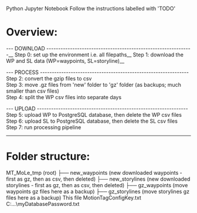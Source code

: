 Python Jupyter Notebook
Follow the instructions labelled with 'TODO'

# Overview:

--- DOWNLOAD --------------------------------------------------------------__
Step 0: set up the environment i.e. all filepaths__
Step 1: download the WP and SL data (WP=waypoints, SL=storyline)__

--- PROCESS ---------------------------------------------------------------
Step 2: convert the gzip files to csv                                  
Step 3: move .gz files from 'new' folder to 'gz' folder (as backups; much smaller than csv files)   
Step 4: split the WP csv files into separate days                      

--- UPLOAD ----------------------------------------------------------------
Step 5: upload WP to PostgreSQL database, then delete the WP csv files                                                                                  
Step 6: upload SL to PostgreSQL database, then delete the SL csv files                           
Step 7: run processing pipeline

---------------------------------------------------------------------------

# Folder structure:

MT_MoLe_tmp (root)
├── new_waypoints         (new downloaded waypoints - first as gz, then as csv, then deleted)
├── new_storylines        (new downloaded storylines - first as gz, then as csv,  then deleted)
├── gz_waypoints          (move waypoints gz files here as a backup)
├── gz_storylines         (move storylines gz files here as a backup)
This file
MotionTagConfigKey.txt
C:\...\myDatabasePassword.txt
